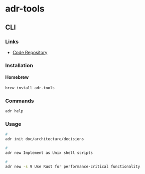 # adr-tools

## CLI

### Links

- [Code Repository](https://github.com/npryce/adr-tools)

### Installation

#### Homebrew

```sh
brew install adr-tools
```

### Commands

```sh
adr help
```

### Usage

```sh
#
adr init doc/architecture/decisions

#
adr new Implement as Unix shell scripts

#
adr new -s 9 Use Rust for performance-critical functionality
```
